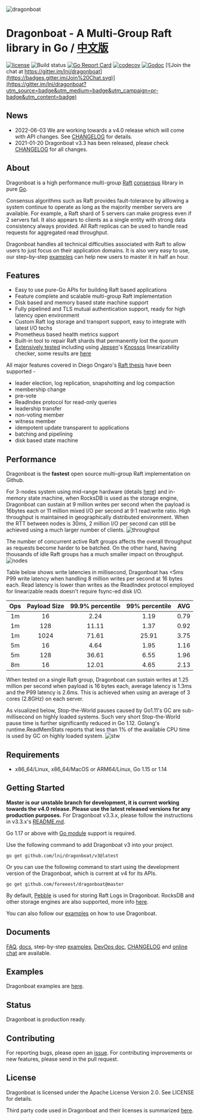 ![dragonboat](./docs/dragonboat.jpg)
# Dragonboat - A Multi-Group Raft library in Go / [中文版](README.CHS.md) ##
[![license](http://img.shields.io/badge/license-Apache2-blue.svg)](https://github.com/lni/dragonboat/blob/master/LICENSE)
![Build status](https://github.com/lni/dragonboat/workflows/Test/badge.svg?branch=master)
[![Go Report Card](https://goreportcard.com/badge/github.com/lni/dragonboat)](https://goreportcard.com/report/github.com/lni/dragonboat)
[![codecov](https://codecov.io/gh/lni/dragonboat/branch/master/graph/badge.svg)](https://codecov.io/gh/lni/dragonboat)
[![Godoc](http://img.shields.io/badge/go-documentation-blue.svg)](https://godoc.org/github.com/lni/dragonboat/v3)
[![Join the chat at https://gitter.im/lni/dragonboat](https://badges.gitter.im/Join%20Chat.svg)](https://gitter.im/lni/dragonboat?utm_source=badge&utm_medium=badge&utm_campaign=pr-badge&utm_content=badge)

## News ##
* 2022-06-03 We are working towards a v4.0 release which will come with API changes. See [CHANGELOG](CHANGELOG.md) for details. 
* 2021-01-20 Dragonboat v3.3 has been released, please check [CHANGELOG](CHANGELOG.md) for all changes.

## About ##
Dragonboat is a high performance multi-group [Raft](https://raft.github.io/) [consensus](https://en.wikipedia.org/wiki/Consensus_(computer_science)) library in pure [Go](https://golang.org/).

Consensus algorithms such as Raft provides fault-tolerance by alllowing a system continue to operate as long as the majority member servers are available. For example, a Raft shard of 5 servers can make progress even if 2 servers fail. It also appears to clients as a single entity with strong data consistency always provided. All Raft replicas can be used to handle read requests for aggregated read throughput.

Dragonboat handles all technical difficulties associated with Raft to allow users to just focus on their application domains. It is also very easy to use, our step-by-step [examples](https://github.com/lni/dragonboat-example) can help new users to master it in half an hour.

## Features ##
* Easy to use pure-Go APIs for building Raft based applications
* Feature complete and scalable multi-group Raft implementation
* Disk based and memory based state machine support
* Fully pipelined and TLS mutual authentication support, ready for high latency open environment
* Custom Raft log storage and transport support, easy to integrate with latest I/O techs
* Prometheus based health metrics support
* Built-in tool to repair Raft shards that permanently lost the quorum
* [Extensively tested](/docs/test.md) including using [Jepsen](https://aphyr.com/tags/jepsen)'s [Knossos](https://github.com/jepsen-io/knossos) linearizability checker, some results are [here](https://github.com/lni/knossos-data)

All major features covered in Diego Ongaro's [Raft thesis](https://github.com/ongardie/dissertation/blob/master/stanford.pdf) have been supported -
* leader election, log replication, snapshotting and log compaction
* membership change
* pre-vote
* ReadIndex protocol for read-only queries
* leadership transfer
* non-voting member
* witness member
* idempotent update transparent to applications
* batching and pipelining
* disk based state machine

## Performance ##
Dragonboat is the __fastest__ open source multi-group Raft implementation on Github. 

For 3-nodes system using mid-range hardware (details [here](docs/test.md)) and in-memory state machine, when RocksDB is used as the storage engine, Dragonboat can sustain at 9 million writes per second when the payload is 16bytes each or 11 million mixed I/O per second at 9:1 read:write ratio. High throughput is maintained in geographically distributed environment. When the RTT between nodes is 30ms, 2 million I/O per second can still be achieved using a much larger number of clients.
![throughput](./docs/throughput.png)

The number of concurrent active Raft groups affects the overall throughput as requests become harder to be batched. On the other hand, having thousands of idle Raft groups has a much smaller impact on throughput.
![nodes](./docs/nodes.png)

Table below shows write latencies in millisecond, Dragonboat has <5ms P99 write latency when handling 8 million writes per second at 16 bytes each. Read latency is lower than writes as the ReadIndex protocol employed for linearizable reads doesn't require fsync-ed disk I/O.

|Ops|Payload Size|99.9% percentile|99% percentile|AVG|
|:-:|:----------:|:--:|:-:|:-:|
|1m|16|2.24|1.19|0.79|
|1m|128|11.11|1.37|0.92|
|1m|1024|71.61|25.91|3.75|
|5m|16|4.64|1.95|1.16|
|5m|128|36.61|6.55|1.96|
|8m|16|12.01|4.65|2.13|

When tested on a single Raft group, Dragonboat can sustain writes at 1.25 million per second when payload is 16 bytes each, average latency is 1.3ms and the P99 latency is 2.6ms. This is achieved when using an average of 3 cores (2.8GHz) on each server.

As visualized below, Stop-the-World pauses caused by Go1.11's GC are sub-millisecond on highly loaded systems. Such very short Stop-the-World pause time is further significantly reduced in Go 1.12. Golang's runtime.ReadMemStats reports that less than 1% of the available CPU time is used by GC on highly loaded system.
![stw](./docs/stw.png)

## Requirements ##
* x86_64/Linux, x86_64/MacOS or ARM64/Linux, Go 1.15 or 1.14

## Getting Started ##
__Master is our unstable branch for development, it is current working towards the v4.0 release. Please use the latest released versions for any production purposes.__ For Dragonboat v3.3.x, please follow the instructions in v3.3.x's [README.md](https://github.com/lni/dragonboat/blob/release-3.3/README.md). 

Go 1.17 or above with [Go module](https://github.com/golang/go/wiki/Modules) support is required.

Use the following command to add Dragonboat v3 into your project. 

```
go get github.com/lni/dragonboat/v3@latest
```

Or you can use the following command to start using the development version of the Dragonboat, which is current at v4 for its APIs. 

```
go get github.com/foreeest/dragonboat@master
```


By default, [Pebble](https://github.com/cockroachdb/pebble) is used for storing Raft Logs in Dragonboat. RocksDB and other storage engines are also supported, more info [here](docs/storage.md).

You can also follow our [examples](https://github.com/lni/dragonboat-example) on how to use Dragonboat. 

## Documents ##
[FAQ](https://github.com/lni/dragonboat/wiki/FAQ), [docs](https://godoc.org/github.com/lni/dragonboat), step-by-step [examples](https://github.com/lni/dragonboat-example), [DevOps doc](docs/devops.md), [CHANGELOG](CHANGELOG.md) and [online chat](https://gitter.im/lni/dragonboat) are available.

## Examples ##
Dragonboat examples are [here](https://github.com/lni/dragonboat-example).

## Status ##
Dragonboat is production ready.

## Contributing ##
For reporting bugs, please open an [issue](https://github.com/lni/dragonboat/issues/new). For contributing improvements or new features, please send in the pull request.

## License ##
Dragonboat is licensed under the Apache License Version 2.0. See LICENSE for details.

Third party code used in Dragonboat and their licenses is summarized [here](docs/COPYRIGHT).
